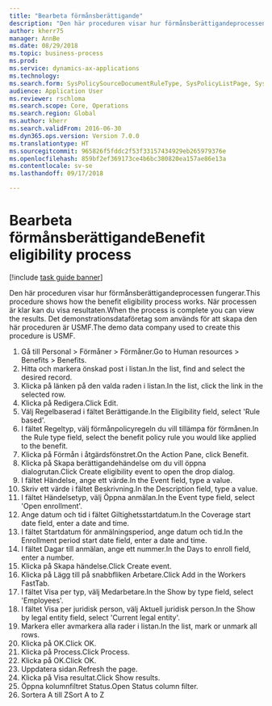 ```yaml
--- 
title: "Bearbeta förmånsberättigande"
description: "Den här proceduren visar hur förmånsberättigandeprocessen fungerar."
author: kherr75
manager: AnnBe
ms.date: 08/29/2018
ms.topic: business-process
ms.prod: 
ms.service: dynamics-ax-applications
ms.technology: 
ms.search.form: SysPolicySourceDocumentRuleType, SysPolicyListPage, SysPolicy, HcmBenefitEligibilityPolicy, HcmBenefit
audience: Application User
ms.reviewer: rschloma
ms.search.scope: Core, Operations
ms.search.region: Global
ms.author: kherr
ms.search.validFrom: 2016-06-30
ms.dyn365.ops.version: Version 7.0.0
ms.translationtype: HT
ms.sourcegitcommit: 965826f5fddc2f53f33157434929eb265979376e
ms.openlocfilehash: 859bf2ef369173ce4b6bc380820ea157ae86e13a
ms.contentlocale: sv-se
ms.lasthandoff: 09/17/2018

---
```

# <a name="benefit-eligibility-process"></a><span data-ttu-id="fbdba-103">Bearbeta förmånsberättigande</span><span class="sxs-lookup"><span data-stu-id="fbdba-103">Benefit eligibility process</span></span>

[!include [task guide banner](../../includes/task-guide-banner.md)]

<span data-ttu-id="fbdba-104">Den här proceduren visar hur förmånsberättigandeprocessen fungerar.</span><span class="sxs-lookup"><span data-stu-id="fbdba-104">This procedure shows how the benefit eligibility process works.</span></span> <span data-ttu-id="fbdba-105">När processen är klar kan du visa resultaten.</span><span class="sxs-lookup"><span data-stu-id="fbdba-105">When the process is complete you can view the results.</span></span> <span data-ttu-id="fbdba-106">Det demonstrationsdataföretag som används för att skapa den här proceduren är USMF.</span><span class="sxs-lookup"><span data-stu-id="fbdba-106">The demo data company used to create this procedure is USMF.</span></span>

1. <span data-ttu-id="fbdba-107">Gå till Personal > Förmåner > Förmåner.</span><span class="sxs-lookup"><span data-stu-id="fbdba-107">Go to Human resources > Benefits > Benefits.</span></span>
2. <span data-ttu-id="fbdba-108">Hitta och markera önskad post i listan.</span><span class="sxs-lookup"><span data-stu-id="fbdba-108">In the list, find and select the desired record.</span></span>
3. <span data-ttu-id="fbdba-109">Klicka på länken på den valda raden i listan.</span><span class="sxs-lookup"><span data-stu-id="fbdba-109">In the list, click the link in the selected row.</span></span>
4. <span data-ttu-id="fbdba-110">Klicka på Redigera.</span><span class="sxs-lookup"><span data-stu-id="fbdba-110">Click Edit.</span></span>
5. <span data-ttu-id="fbdba-111">Välj Regelbaserad i fältet Berättigande.</span><span class="sxs-lookup"><span data-stu-id="fbdba-111">In the Eligibility field, select 'Rule based'.</span></span>
6. <span data-ttu-id="fbdba-112">I fältet Regeltyp, välj förmånpolicyregeln du vill tillämpa för förmånen.</span><span class="sxs-lookup"><span data-stu-id="fbdba-112">In the Rule type field, select the benefit policy rule you would like applied to the benefit.</span></span>
7. <span data-ttu-id="fbdba-113">Klicka på Förmån i åtgärdsfönstret.</span><span class="sxs-lookup"><span data-stu-id="fbdba-113">On the Action Pane, click Benefit.</span></span>
8. <span data-ttu-id="fbdba-114">Klicka på Skapa berättigandehändelse om du vill öppna dialogrutan.</span><span class="sxs-lookup"><span data-stu-id="fbdba-114">Click Create eligibility event to open the drop dialog.</span></span>
9. <span data-ttu-id="fbdba-115">I fältet Händelse, ange ett värde.</span><span class="sxs-lookup"><span data-stu-id="fbdba-115">In the Event field, type a value.</span></span>
10. <span data-ttu-id="fbdba-116">Skriv ett värde i fältet Beskrivning.</span><span class="sxs-lookup"><span data-stu-id="fbdba-116">In the Description field, type a value.</span></span>
11. <span data-ttu-id="fbdba-117">I fältet Händelsetyp, välj Öppna anmälan.</span><span class="sxs-lookup"><span data-stu-id="fbdba-117">In the Event type field, select 'Open enrollment'.</span></span>
12. <span data-ttu-id="fbdba-118">Ange datum och tid i fältet Giltighetsstartdatum.</span><span class="sxs-lookup"><span data-stu-id="fbdba-118">In the Coverage start date field, enter a date and time.</span></span>
13. <span data-ttu-id="fbdba-119">I fältet Startdatum för anmälningsperiod, ange datum och tid.</span><span class="sxs-lookup"><span data-stu-id="fbdba-119">In the Enrollment period start date field, enter a date and time.</span></span>
14. <span data-ttu-id="fbdba-120">I fältet Dagar till anmälan, ange ett nummer.</span><span class="sxs-lookup"><span data-stu-id="fbdba-120">In the Days to enroll field, enter a number.</span></span>
15. <span data-ttu-id="fbdba-121">Klicka på Skapa händelse.</span><span class="sxs-lookup"><span data-stu-id="fbdba-121">Click Create event.</span></span>
16. <span data-ttu-id="fbdba-122">Klicka på Lägg till på snabbfliken Arbetare.</span><span class="sxs-lookup"><span data-stu-id="fbdba-122">Click Add in the Workers FastTab.</span></span>
17. <span data-ttu-id="fbdba-123">I fältet Visa per typ, välj Medarbetare.</span><span class="sxs-lookup"><span data-stu-id="fbdba-123">In the Show by type field, select 'Employees'.</span></span>
18. <span data-ttu-id="fbdba-124">I fältet Visa per juridisk person, välj Aktuell juridisk person.</span><span class="sxs-lookup"><span data-stu-id="fbdba-124">In the Show by legal entity field, select 'Current legal entity'.</span></span>
19. <span data-ttu-id="fbdba-125">Markera eller avmarkera alla rader i listan.</span><span class="sxs-lookup"><span data-stu-id="fbdba-125">In the list, mark or unmark all rows.</span></span>
20. <span data-ttu-id="fbdba-126">Klicka på OK.</span><span class="sxs-lookup"><span data-stu-id="fbdba-126">Click OK.</span></span>
21. <span data-ttu-id="fbdba-127">Klicka på Process.</span><span class="sxs-lookup"><span data-stu-id="fbdba-127">Click Process.</span></span>
22. <span data-ttu-id="fbdba-128">Klicka på OK.</span><span class="sxs-lookup"><span data-stu-id="fbdba-128">Click OK.</span></span>
23. <span data-ttu-id="fbdba-129">Uppdatera sidan.</span><span class="sxs-lookup"><span data-stu-id="fbdba-129">Refresh the page.</span></span>
24. <span data-ttu-id="fbdba-130">Klicka på Visa resultat.</span><span class="sxs-lookup"><span data-stu-id="fbdba-130">Click Show results.</span></span>
25. <span data-ttu-id="fbdba-131">Öppna kolumnfiltret Status.</span><span class="sxs-lookup"><span data-stu-id="fbdba-131">Open Status column filter.</span></span>
26. <span data-ttu-id="fbdba-132">Sortera A till Z</span><span class="sxs-lookup"><span data-stu-id="fbdba-132">Sort A to Z</span></span>


